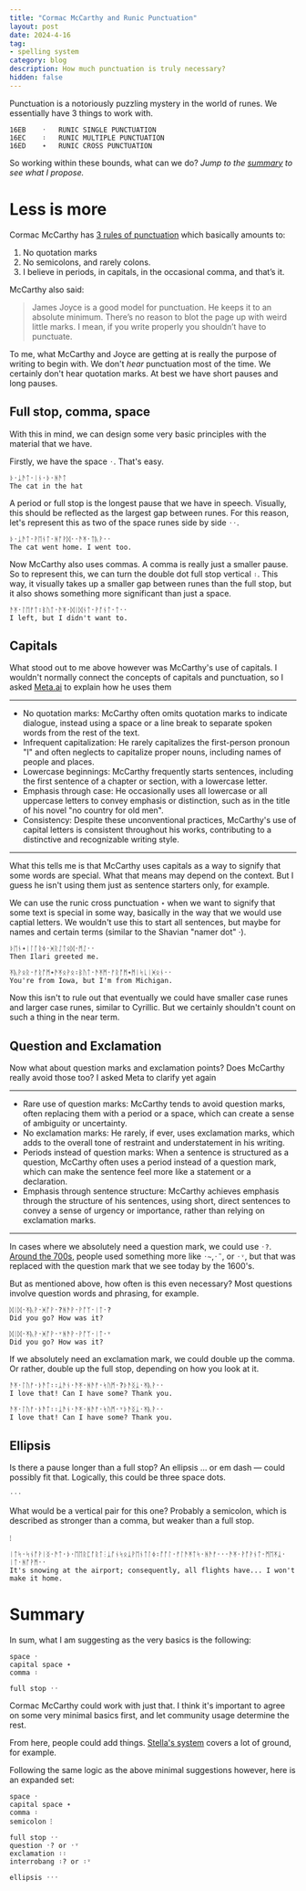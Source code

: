 ```yaml
---
title: "Cormac McCarthy and Runic Punctuation"
layout: post
date: 2024-4-16
tag:
- spelling system
category: blog
description: How much punctuation is truly necessary?
hidden: false
---
```


Punctuation is a notoriously puzzling mystery in the world of runes. We essentially have 3 things to work with.

```
16EB	᛫	RUNIC SINGLE PUNCTUATION
16EC	᛬	RUNIC MULTIPLE PUNCTUATION
16ED	᛭	RUNIC CROSS PUNCTUATION
```

So working within these bounds, what can we do? *Jump to the [summary](#summary) to see what I propose.*

# Less is more

Cormac McCarthy has [3 rules of punctuation](https://www.openculture.com/2013/08/cormac-mccarthys-punctuation-rules.html) which basically amounts to:

1. No quotation marks
2. No semicolons, and rarely colons.
3. I believe in periods, in capitals, in the occasional comma, and that’s it.

McCarthy also said:

> James Joyce is a good model for punctuation. He keeps it to an absolute minimum. There’s no reason to blot the page up with weird little marks. I mean, if you write properly you shouldn’t have to punctuate.

To me, what McCarthy and Joyce are getting at is really the purpose of writing to begin with. We don't *hear* punctuation most of the time. We certainly don't hear quotation marks. At best we have short pauses and long pauses.

## Full stop, comma, space

With this in mind, we can design some very basic principles with the material that we have.

Firstly, we have the space `᛫`. That's easy.

```
ᚦ᛫​ᛣᚫᛏ᛫​ᛁᚾ᛫​ᚦ᛫​ᚻᚫᛏ
The cat in the hat
```

A period or full stop is the longest pause that we have in speech. Visually, this should be reflected as the largest gap between runes. For this reason, let's represent this as two of the space runes side by side `᛫᛫`.

```
ᚦ᛫​ᛣᚫᛏ᛫​ᚹᛖᚾᛏ᛫​ᚻᚩᚹᛞ᛫​᛫​ᚫᛡ᛫​ᛏᚣᚹ᛫​᛫​
The cat went home. I went too.
```

Now McCarthy also uses commas. A comma is really just a smaller pause. So to represent this, we can turn the double dot full stop vertical `᛬`. This way, it visually takes up a smaller gap between runes than the full stop, but it also shows something more significant than just a space.

```
ᚫᛡ᛫​ᛚᛖᚠᛏ᛬ᛒᚢᛏ᛫​ᚫᛡ᛫​ᛞᛁᛞᚾᛏ᛫​ᚹᚩᚾᛏ᛫​ᛏ᛫​᛫​
I left, but I didn't want to.
```

## Capitals

What stood out to me above however was McCarthy's use of capitals. I wouldn't normally connect the concepts of capitals and punctuation, so I asked [Meta.ai](https://www.meta.ai/) to explain how he uses them

---
* No quotation marks: McCarthy often omits quotation marks to indicate dialogue, instead using a space or a line break to separate spoken words from the rest of the text.
* Infrequent capitalization: He rarely capitalizes the first-person pronoun "I" and often neglects to capitalize proper nouns, including names of people and places.
* Lowercase beginnings: McCarthy frequently starts sentences, including the first sentence of a chapter or section, with a lowercase letter.
* Emphasis through case: He occasionally uses all lowercase or all uppercase letters to convey emphasis or distinction, such as in the title of his novel "no country for old men".
* Consistency: Despite these unconventional practices, McCarthy's use of capital letters is consistent throughout his works, contributing to a distinctive and recognizable writing style.

---

What this tells me is that McCarthy uses capitals as a way to signify that some words are special. What that means may depend on the context. But I guess he isn't using them just as sentence starters only, for example.

We can use the runic cross punctuation `᛭` when we want to signify that some text is special in some way, basically in the way that we would use captial letters. We wouldn't use this to start all sentences, but maybe for names and certain terms (similar to the Shavian "namer dot" ·).

```
ᚦᛖᚾ᛭​ᛁᛚᚪᚱᛄ᛫​ᚸᚱᛇᛏᛟᛞ᛫​ᛗᛇ᛫​᛫​
Then Ilari greeted me.

ᛡᚣᚹᛟᚱ᛫​ᚠᚱᚩᛗ᛭​ᚫᛡᛟᚹᛟ᛬​ᛒᚢᛏ᛫​ᚫᛡᛗ᛫​ᚠᚱᚩᛗ᛭​ᛗᛁᛋᚳᛁᚸᛟᚾ᛫​᛫​
You're from Iowa, but I'm from Michigan.
```

Now this isn't to rule out that eventually we could have smaller case runes and larger case runes, similar to Cyrillic. But we certainly shouldn't count on such a thing in the near term.

## Question and Exclamation

Now what about question marks and exclamation points? Does McCarthy really avoid those too? I asked Meta to clarify yet again

---
* Rare use of question marks: McCarthy tends to avoid question marks, often replacing them with a period or a space, which can create a sense of ambiguity or uncertainty.
* No exclamation marks: He rarely, if ever, uses exclamation marks, which adds to the overall tone of restraint and understatement in his writing.
* Periods instead of question marks: When a sentence is structured as a question, McCarthy often uses a period instead of a question mark, which can make the sentence feel more like a statement or a declaration.
* Emphasis through sentence structure: McCarthy achieves emphasis through the structure of his sentences, using short, direct sentences to convey a sense of urgency or importance, rather than relying on exclamation marks.

---

In cases where we absolutely need a question mark, we could use `᛫​?`. [Around the 700s](https://en.wikipedia.org/wiki/Question_mark), people used something more like `᛫~`,`᛫˜`, or `᛫᛫̃`, but that was replaced with the question mark that we see today by the 1600's.

But as mentioned above, how often is this even necessary? Most questions involve question words and phrasing, for example.

```
ᛞᛁᛞ᛫​ᛡᚣᚹ᛫​ᚸᚩᚹ᛫​?​​ᚻᚫᚹ᛫​ᚹᚩᛉ᛫​ᛁᛏ᛫​?​
Did you go? How was it?

ᛞᛁᛞ᛫​ᛡᚣᚹ᛫​ᚸᚩᚹ᛫᛫̃​​ᚻᚫᚹ᛫​ᚹᚩᛉ᛫​ᛁᛏ᛫᛫̃​
Did you go? How was it?
```

If we absolutely need an exclamation mark, we could double up the comma. Or rather, double up the full stop, depending on how you look at it.

```
ᚫᛡ᛫​ᛚᚢᚠ᛫​ᚦᚫᛏ᛬​᛬​ᛣᚫᚾ᛫​ᚫᛡ᛫​ᚻᚫᚠ᛫​ᛋᚢᛗ᛫​?​ᚦᚫᛝᛣ᛫​ᛡᚣᚹ᛫​᛫​
I love that! Can I have some? Thank you.

ᚫᛡ᛫​ᛚᚢᚠ᛫​ᚦᚫᛏ᛬​᛬​ᛣᚫᚾ᛫​ᚫᛡ᛫​ᚻᚫᚠ᛫​ᛋᚢᛗ᛫᛫̃​ᚦᚫᛝᛣ᛫​ᛡᚣᚹ᛫​᛫​
I love that! Can I have some? Thank you.
```

## Ellipsis

Is there a pause longer than a full stop? An ellipsis … or em dash — could possibly fit that. Logically, this could be three space dots.

```
᛫᛫᛫
```

What would be a vertical pair for this one? Probably a semicolon, which is described as stronger than a comma, but weaker than a full stop.

```
⁝
```

```
ᛁᛏᛋ᛫​ᛋᚾᚩᚹᛁᛝ᛫​ᚫᛏ᛫​ᚦ᛫​ᛖᛖᚱᛈᚩᚱᛏ⁝​ᛣᚩᚾᛋᛟᛣᚹᛖᚾᛏᛚᛄ᛬​ᚩᚩᛚ᛫​ᚠᛚᚫᛡᛏᛋ᛫​ᚻᚫᚠ᛫​᛫​᛫​ᚫᛡ᛫​ᚹᚩᚹᚾᛏ᛫​ᛗᛖᛡᛣ᛫​ᛁᛏ᛫​ᚻᚩᚹᛗ᛫​᛫​
It's snowing at the airport; consequently, all flights have... I won't make it home.
```

# Summary

In sum, what I am suggesting as the very basics is the following:

```
space ᛫
capital space ᛭
comma ᛬

full stop ᛫᛫
```

Cormac McCarthy could work with just that. I think it's important to agree on some very minimal basics first, and let community usage determine the rest.

From here, people could add things. [Stella's system](https://rentry.co/merunes#punctuation) covers a lot of ground, for example. 

Following the same logic as the above minimal suggestions however, here is an expanded set:

```
space ᛫
capital space ᛭
comma ᛬
semicolon ⁝

full stop ᛫᛫
question ᛫​? or ᛫᛫̃
exclamation ᛬᛬
interrobang ᛬​? or ᛬​᛫̃

ellipsis ᛫᛫᛫
```
